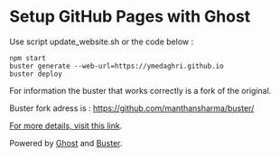 # Setup GitHub Pages with Ghost

Use script update_website.sh or the code below :
 
```
npm start  
buster generate --web-url=https://ymedaghri.github.io
buster deploy 
```

For information the buster that works correctly is a fork of the original.

Buster fork adress is : https://github.com/manthansharma/buster/

[For more details, visit this link](https://www.codementor.io/montem/setup-github-pages-with-ghost-b59xbg2ya).

Powered by [Ghost](http://ghost.org) and [Buster](https://github.com/manthansharma/buster/).
